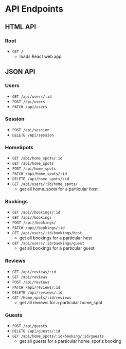 # API Endpoints

## HTML API

### Root

- `GET /`
  - loads React web app

## JSON API

### Users

- `GET /api/users/:id`
- `POST /api/users`
- `PATCH /api/users`

### Session

- `POST /api/session`
- `DELETE /api/session`

### HomeSpots

- `GET /api/home_spots/:id`
- `GET /api/home_spots`
- `POST /api/home_spots`
- `PATCH /api/home_spots/:id`
- `DELETE /api/home_spots/:id`
- `GET /api/users/:id/home_spots/`
  - get all home_spots for a particular host

### Bookings
- `GET /api//bookings/:id`
- `GET /api//bookings`
- `POST /api//bookings/`
- `PATCH /api//bookings/:id`
- `GET /api/users/:id/bookings/host`
  - get all bookings for a particular host
- `GET /api/users/:id/bookings/guest`
  - get all bookings for a particular guest

### Reviews
- `GET /api/reviews/:id`
- `GET /api/reviews`
- `POST /api/reviews`
- `PATCH /api/reviews/:id`
- `DELETE /api/reviews/:id`
- `GET /home_spots/:id/reviews`
  - get all reviews for a particular home_spot

### Guests
- `POST /api/guests`
- `DELETE /api/guests/:id`
- `GET /api/home_spots/:id/booking/:id/guests`
  - get all guests for a particular home_spot's booking
